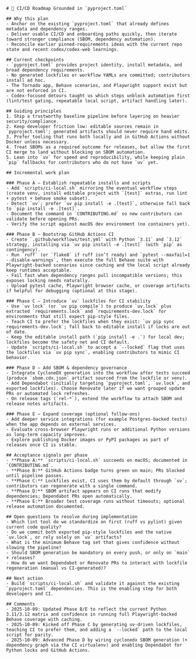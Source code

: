    # 🚦 CI/CD Roadmap Grounded in `pyproject.toml`

    ## Why this plan
    - Anchor on the existing `pyproject.toml` that already defines metadata and dependency ranges.
    - Deliver usable CI/CD and onboarding paths quickly, then iterate toward stronger compliance (SBOM, dependency automation).
    - Reconcile earlier pinned-requirements ideas with the current repo state and recent codex/codex-web learnings.

    ## Current checkpoints
    - `pyproject.toml` provides project identity, install metadata, and broad dependency requirements.
    - No generated lockfiles or workflow YAMLs are committed; contributors install ad hoc.
    - The Tornado app, Behave scenarios, and Playwright support exist but are not enforced in CI.
    - Codex-focused detours taught us which steps unblock automation first (lint/test gating, repeatable local script, artifact handling later).

    ## Guiding principles
    1. Ship a trustworthy baseline pipeline before layering on heavier security/compliance.
    2. Keep developer friction low: editable sources remain in `pyproject.toml`; generated artifacts should never require hand edits.
    3. Prefer tooling that runs both locally and in GitHub Actions without Docker unless necessary.
    4. Treat SBOMs as a required outcome for releases, but allow the first CI merge to land without blocking on SBOM automation.
    5. Lean into `uv` for speed and reproducibility, while keeping plain `pip` fallbacks for contributors who do not have `uv` yet.

    ## Incremental work plan

    ### Phase A — Establish repeatable installs and scripts
    - Add `scripts/ci-local.sh` mirroring the eventual workflow steps (create venv, install editable project with `[test]` extras, run lint + pytest + behave smoke subset).
    - Detect `uv`; prefer `uv pip install -e .[test]`, otherwise fall back to `pip install -e .[test]`.
    - Document the command in `CONTRIBUTING.md` so new contributors can validate before opening PRs.
    - Verify the script against macOS dev environment (no containers yet).

    ### Phase B — Bootstrap GitHub Actions CI
    - Create `.github/workflows/test.yml` with Python `3.11` and `3.12` strategy, installing via `uv pip install -e .[test]` (with `pip` as contingency).
    - Run `ruff` (or `flake8` if ruff isn’t ready) and `pytest --maxfail=1 --disable-warnings`, then execute the full Behave suite with Playwright-backed scenarios since caching and the local script already keep runtimes acceptable.
    - Fail fast when dependency ranges pull incompatible versions; this exposes locking needs naturally.
    - Upload pytest cache, Playwright browser cache, or coverage artifacts if helpful for debugging (optional at this stage).

    ### Phase C — Introduce `uv` lockfiles for CI stability
    - Use `uv lock` (or `uv pip compile`) to produce `uv.lock` plus extracted `requirements.lock` and `requirements-dev.lock` for environments that still expect pip-style files.
    - Teach CI to prefer the lockfiles when they exist: `uv pip sync requirements-dev.lock`; fall back to editable install if locks are out of date.
    - Keep the editable install path (`pip install -e .`) for local dev; lockfiles become the safety net and CI default.
    - Update `scripts/ci-local.sh` to accept a `--locked` flag that uses the lockfiles via `uv pip sync`, enabling contributors to mimic CI behavior.

    ### Phase D — Add SBOM & dependency governance
    - Integrate CycloneDX generation into the workflow after tests succeed (produce `sbom.cdx.json` artifact sourced from the lockfile or venv).
    - Add Dependabot (initially targeting `pyproject.toml`, `uv.lock`, and exported lockfiles). Choose Renovate later if we want grouped update PRs or automated lock refreshes.
    - On release tags (`rel-*`), extend the workflow to attach SBOM and release notes artifacts.

    ### Phase E — Expand coverage (optional follow-ons)
    - Add deeper service integrations (for example Postgres-backed tests) when the app depends on external services.
    - Evaluate cross-browser Playwright runs or additional Python versions as long-term capacity improves.
    - Explore publishing Docker images or PyPI packages as part of releases once CI is stable.

    ## Acceptance signals per phase
    - **Phase A:** `scripts/ci-local.sh` succeeds on macOS; documented in `CONTRIBUTING.md`.
    - **Phase B:** GitHub Actions badge turns green on main; PRs blocked until pipeline passes.
    - **Phase C:** Lockfiles exist, CI uses them by default through `uv`; contributors can regenerate with a single command.
    - **Phase D:** SBOM artifact appears on CI runs that modify dependencies; Dependabot PRs open automatically.
    - **Phase E:** Broader test coverage runs without timeouts; optional release automation documented.

    ## Open questions to resolve during implementation
    - Which lint tool do we standardize on first (ruff vs pylint) given current code quality?
    - Do we commit both exported pip-style lockfiles and the native `uv.lock`, or rely solely on `uv` artifacts?
    - What is the minimum Behave tag set that gives confidence without slowing the pipeline?
    - Should SBOM generation be mandatory on every push, or only on `main` + releases?
    - How do we want Dependabot or Renovate PRs to interact with lockfile regeneration (manual vs CI-generated)?

    ## Next action
    - Build `scripts/ci-local.sh` and validate it against the existing `pyproject.toml` dependencies. This is the enabling step for both developers and CI.

    ## Comments
    - 2025-10-09: Updated Phase B/E to reflect the current Python 3.11/3.12 matrix and confidence in running full Playwright-backed Behave coverage with caching.
    - 2025-10-09: Kicked off Phase C by generating uv-driven lockfiles, teaching CI to prefer them, and adding a `--locked` path to the local script for parity.
    - 2025-10-09: Advanced Phase D by wiring cyclonedx SBOM generation (+ dependency graph via the CI virtualenv) and enabling Dependabot for Python locks and GitHub Actions.
